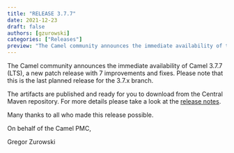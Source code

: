 ```yaml
---
title: "RELEASE 3.7.7"
date: 2021-12-23
draft: false
authors: [gzurowski]
categories: ["Releases"]
preview: "The Camel community announces the immediate availability of the new Camel 3.7.7 LTS release"
---
```



The Camel community announces the immediate availability of Camel 3.7.7 (LTS), a new patch release with 7 improvements and fixes. Please note that this is the last planned release for the 3.7.x branch.

The artifacts are published and ready for you to download from the Central Maven repository. For more details please take a look at the [release notes](/releases/release-3.7.7/).

Many thanks to all who made this release possible.

On behalf of the Camel PMC,

Gregor Zurowski
